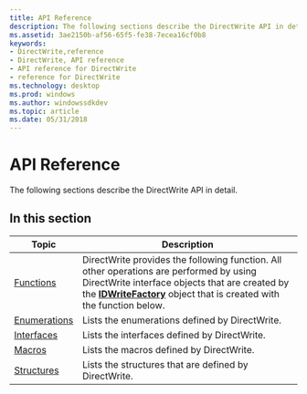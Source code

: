 ```yaml
---
title: API Reference
description: The following sections describe the DirectWrite API in detail.
ms.assetid: 3ae2150b-af56-65f5-fe38-7ecea16cf0b8
keywords:
- DirectWrite,reference
- DirectWrite, API reference
- API reference for DirectWrite
- reference for DirectWrite
ms.technology: desktop
ms.prod: windows
ms.author: windowssdkdev
ms.topic: article
ms.date: 05/31/2018
---
```


# API Reference

The following sections describe the DirectWrite API in detail.

## In this section



| Topic                                       | Description                                                                                                                                                                                                                                        |
|---------------------------------------------|----------------------------------------------------------------------------------------------------------------------------------------------------------------------------------------------------------------------------------------------------|
| [Functions](functions.md)<br/>       | DirectWrite provides the following function. All other operations are performed by using DirectWrite interface objects that are created by the [**IDWriteFactory**](/windows/desktop/api/dwrite/) object that is created with the function below.<br/> |
| [Enumerations](enumerations.md)<br/> | Lists the enumerations defined by DirectWrite.<br/>                                                                                                                                                                                          |
| [Interfaces](interfaces.md)<br/>     | Lists the interfaces defined by DirectWrite.<br/>                                                                                                                                                                                            |
| [Macros](macros.md)<br/>             | Lists the macros defined by DirectWrite.<br/>                                                                                                                                                                                                |
| [Structures](structures.md)<br/>     | Lists the structures that are defined by DirectWrite.<br/>                                                                                                                                                                                   |



 

 

 





